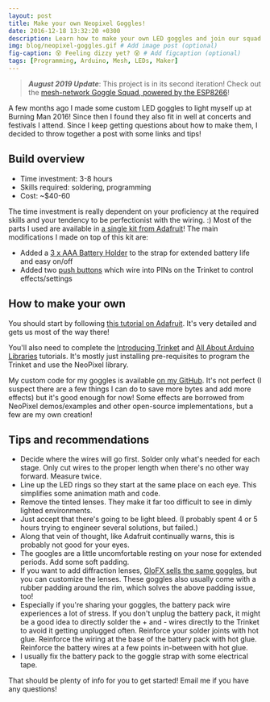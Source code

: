 ```yaml
---
layout: post
title: Make your own Neopixel Goggles!
date: 2016-12-18 13:32:20 +0300
description: Learn how to make your own LED goggles and join our squad! # Add post description (optional)
img: blog/neopixel-goggles.gif # Add image post (optional)
fig-caption: 😵 Feeling dizzy yet? 😵 # Add figcaption (optional)
tags: [Programming, Arduino, Mesh, LEDs, Maker]
---
```


> ***August 2019 Update***: This project is in its second iteration! Check out the [mesh-network Goggle Squad, powered by the ESP8266](https://github.com/rorosaurus/esp8266-goggles)!

A few months ago I made some custom LED goggles to light myself up at Burning Man 2016!  Since then I found they also fit in well at concerts and festivals I attend.  Since I keep getting questions about how to make them, I decided to throw together a post with some links and tips!

## Build overview

* Time investment: 3-8 hours
* Skills required: soldering, programming
* Cost: ~$40-60

The time investment is really dependent on your proficiency at the required skills and your tendency to be perfectionist with the wiring. :)
Most of the parts I used are available in [a single kit from Adafruit](https://www.adafruit.com/products/2221)!  The main modifications I made on top of this kit are:

* Added a [3 x AAA Battery Holder](https://www.adafruit.com/products/727) to the strap for extended battery life and easy on/off
* Added two [push buttons](https://smile.amazon.com/Gikfun-12x12x7-3-Tactile-Momentary-Arduino/dp/B01E38OS7K/) which wire into PINs on the Trinket to control effects/settings

## How to make your own
You should start by following [this tutorial on Adafruit](https://learn.adafruit.com/kaleidoscope-eyes-neopixel-led-goggles-trinket-gemma).  It's very detailed and gets us most of the way there!

You'll also need to complete the [Introducing Trinket](https://learn.adafruit.com/introducing-trinket) and [All About Arduino Libraries](https://learn.adafruit.com/adafruit-all-about-arduino-libraries-install-use) tutorials.  It's mostly just installing pre-requisites to program the Trinket and use the NeoPixel library.

My custom code for my goggles is available [on my GitHub](https://github.com/rorosaurus/neopixel-goggles).  It's not perfect (I suspect there are a few things I can do to save more bytes and add more effects) but it's good enough for now!  Some effects are borrowed from NeoPixel demos/examples and other open-source implementations, but a few are my own creation!

## Tips and recommendations

* Decide where the wires will go first.  Solder only what's needed for each stage.  Only cut wires to the proper length when there's no other way forward.  Measure twice.
* Line up the LED rings so they start at the same place on each eye.  This simplifies some animation math and code.
* Remove the tinted lenses.  They make it far too difficult to see in dimly lighted environments.
* Just accept that there's going to be light bleed.  (I probably spent 4 or 5 hours trying to engineer several solutions, but failed.)
* Along that vein of thought, like Adafruit continually warns, this is probably not good for your eyes.
* The googles are a little uncomfortable resting on your nose for extended periods.  Add some soft padding.
* If you want to add diffraction lenses, [GloFX sells the same goggles](https://glofx.com/diffraction-kaleidoscope-glasses/goggles/), but you can customize the lenses.  These goggles also usually come with a rubber padding around the rim, which solves the above padding issue, too!
* Especially if you're sharing your goggles, the battery pack wire experiences a lot of stress.  If you don't unplug the battery pack, it might be a good idea to directly solder the + and - wires directly to the Trinket to avoid it getting unplugged often.  Reinforce your solder joints with hot glue.  Reinforce the wiring at the base of the battery pack with hot glue.  Reinforce the battery wires at a few points in-between with hot glue.
* I usually fix the battery pack to the goggle strap with some electrical tape.

That should be plenty of info for you to get started!  Email me if you have any questions!
